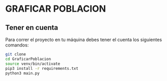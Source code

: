# GRAFICAR POBLACION

## Tener en cuenta
Para correr el proyecto en tu máquina debes tener el cuenta los siguientes comandos: 

```sh
git clone
cd GraficarPoblacion
source venv/bin/activate
pip3 install -r requirements.txt
python3 main.py
```
